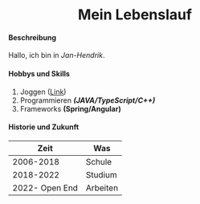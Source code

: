 <h1 align="center">Mein Lebenslauf</h1>

#### Beschreibung
Hallo, ich bin in *Jan-Hendrik*.

#### Hobbys und Skills
1. Joggen ([Link](https://bilder.t-online.de/b/87/29/77/32/id_87297732/610/tid_da/joggen-gerade-fuer-einsteiger-ist-es-ratsam-vor-der-ersten-laufeinheit-einen-trainingsplan-zu-machen-.jpg))
2. Programmieren ***(JAVA/TypeScript/C++)***
3. Frameworks **(Spring/Angular)**

#### Historie und Zukunft

Zeit              | Was              |
------------------|------------------|
2006-2018         | Schule           |
2018-2022         | Studium          |
2022- Open End    | Arbeiten         |


